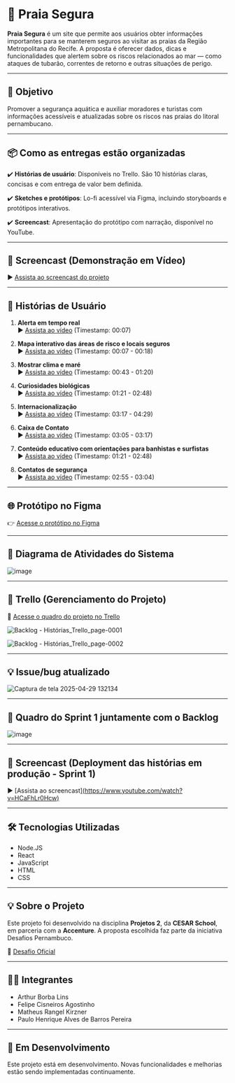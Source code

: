 # 🦈 Praia Segura

**Praia Segura** é um site que permite aos usuários obter informações importantes para se manterem seguros ao visitar as praias da Região Metropolitana do Recife. A proposta é oferecer dados, dicas e funcionalidades que alertem sobre os riscos relacionados ao mar — como ataques de tubarão, correntes de retorno e outras situações de perigo.

---

## 📍 Objetivo

Promover a segurança aquática e auxiliar moradores e turistas com informações acessíveis e atualizadas sobre os riscos nas praias do litoral pernambucano.

---

## 📦 Como as entregas estão organizadas

✔️ **Histórias de usuário**: Disponíveis no Trello. São 10 histórias claras, concisas e com entrega de valor bem definida.

✔️ **Sketches e protótipos**: Lo-fi acessível via Figma, incluindo storyboards e protótipos interativos.

✔️ **Screencast**: Apresentação do protótipo com narração, disponível no YouTube.

---

## 🎥 Screencast (Demonstração em Vídeo)

▶️ [Assista ao screencast do projeto](https://www.youtube.com/watch?v=HCaFhLr0Hcw)

---

## 📌 Histórias de Usuário

1. **Alerta em tempo real**  
   ▶️ [Assista ao vídeo](https://youtu.be/HCaFhLr0Hcw?t=7) (Timestamp: 00:07)

2. **Mapa interativo das áreas de risco e locais seguros**  
   ▶️ [Assista ao vídeo](https://youtu.be/HCaFhLr0Hcw?t=19) (Timestamp: 00:07 - 00:18)

3. **Mostrar clima e maré**  
   ▶️ [Assista ao vídeo](https://youtu.be/HCaFhLr0Hcw?t=42) (Timestamp: 00:43 - 01:20)

4. **Curiosidades biológicas**  
   ▶️ [Assista ao vídeo](https://youtu.be/HCaFhLr0Hcw?t=80) (Timestamp: 01:21 - 02:48)

5. **Internacionalização**  
   ▶️ [Assista ao vídeo](https://youtu.be/HCaFhLr0Hcw?t=197) (Timestamp: 03:17 - 04:29)

6. **Caixa de Contato**  
   ▶️ [Assista ao vídeo](https://youtu.be/HCaFhLr0Hcw?t=185) (Timestamp: 03:05 - 03:17)

7. **Conteúdo educativo com orientações para banhistas e surfistas**  
   ▶️ [Assista ao vídeo](https://youtu.be/HCaFhLr0Hcw?t=80) (Timestamp: 01:21 - 02:48)

8. **Contatos de segurança**  
   ▶️ [Assista ao vídeo](https://youtu.be/HCaFhLr0Hcw?t=174) (Timestamp: 02:55 - 03:04)

---

## 🌐 Protótipo no Figma

👉 [Acesse o protótipo no Figma](https://www.figma.com/proto/EztVZ0w80U3OIrUXpUUiKK/Projeto-2---Praia-Segura?node-id=2-2&t=ftwPqhAvSG0aGmjN-4&scaling=scale-down-width&content-scaling=fixed)

---

## 📝 Diagrama de Atividades do Sistema

 ![image](https://github.com/user-attachments/assets/d3f21e65-4f40-479b-ab01-13891858ce0b)

---

## 📌 Trello (Gerenciamento do Projeto)

👥 [Acesse o quadro do projeto no Trello](https://trello.com/invite/b/67dac7fd71b63e395f572597/ATTIa971d5be553cda1c5b3f50f0d6edf20105D32FA7/projeto-2)

![Backlog - Histórias_Trello_page-0001](https://github.com/user-attachments/assets/58fe73a5-1601-4100-9d9c-45257bdf0271)

![Backlog - Histórias_Trello_page-0002](https://github.com/user-attachments/assets/34b55806-6a88-4b69-8636-e19bbac93862)

---

## 💡 Issue/bug atualizado

 ![Captura de tela 2025-04-29 132134](https://github.com/user-attachments/assets/c3308ac9-c74c-43c3-ba0d-9572b7dab712)

---

## 📌 Quadro do Sprint 1 juntamente com o Backlog

![image](https://github.com/user-attachments/assets/81bcc10b-4be9-454d-a942-ffcffb7e7dfe)


---

## 🎥 Screencast (Deployment das histórias em produção - Sprint 1)

▶️ [Assista ao screencast][(https://www.youtube.com/watch?v=HCaFhLr0Hcw)](https://youtu.be/Dc1PF9GF2cI)

---
## 🛠️ Tecnologias Utilizadas

- Node.JS  
- React  
- JavaScript  
- HTML  
- CSS  

---

## 💡 Sobre o Projeto

Este projeto foi desenvolvido na disciplina **Projetos 2**, da **CESAR School**, em parceria com a **Accenture**. A proposta escolhida faz parte da iniciativa Desafios Pernambuco.

📄 [Desafio Oficial](https://desafios.pe.gov.br/challenge?url=como-podemos-desenvolver-um-siteaplicativo-para-prevenir-incidentes-com-tubaroes-e-promover-a-seguranca-aquatica-nas-areas-costeiras-e-oceanicas-de-pernambuco)

---

## 👨‍💻 Integrantes

- Arthur Borba Lins  
- Felipe Cisneiros Agostinho  
- Matheus Rangel Kirzner  
- Paulo Henrique Alves de Barros Pereira  

---

## 🚧 Em Desenvolvimento

Este projeto está em desenvolvimento. Novas funcionalidades e melhorias estão sendo implementadas continuamente.
